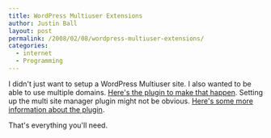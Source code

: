 ```yaml
---
title: WordPress Multiuser Extensions
author: Justin Ball
layout: post
permalink: /2008/02/08/wordpress-multiuser-extensions/
categories:
  - internet
  - Programming
---
```


I didn't just want to setup a WordPress Multiuser site. I also wanted to be able to use multiple domains. [Here's the plugin to make that happen][1]. Setting up the multi site manager plugin might not be obvious. [Here's some more information about the plugin][2].

 [1]: http://wpmudev.org/project/Multi-Site-Manager
 [2]: http://www.jerryhuang.com/blog/multisite-manager-with-wordpress-mu/

That's everything you'll need.